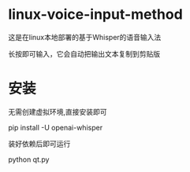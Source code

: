 # linux-voice-input-method
这是在linux本地部署的基于Whisper的语音输入法

长按即可输入，它会自动把输出文本复制到剪贴版

# 安装
无需创建虚拟环境,直接安装即可

pip install -U openai-whisper

装好依赖后即可运行

python qt.py
